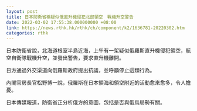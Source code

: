 ```yaml
---
layout: post
title: 日本防衛省稱疑似俄直升機侵犯北部領空　戰機升空警告
date: 2022-03-02 17:55:38.000000000 +08:00
link: https://news.rthk.hk/rthk/ch/component/k2/1636781-20220302.htm
categories: rthk
---
```


日本防衛省說，北海道根室半島近海，上午有一架疑似俄羅斯直升機侵犯領空，航空自衛隊戰機升空，並發出警告，要求直升機離開。

日方通過外交渠道向俄羅斯政府提出抗議，並呼籲停止這類行為。

內閣官房長官松野博一說，俄羅斯在日本領海和領空附近的活動愈來愈多，令人擔憂。

日本傳媒報道，防衛省正分析俄方的意圖，包括是否與俄烏局勢有關。
